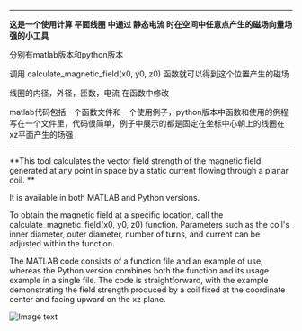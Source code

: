 ****
**这是一个使用计算 平面线圈 中通过 静态电流 时在空间中任意点产生的磁场向量场强的小工具**

分别有matlab版本和python版本

调用 calculate_magnetic_field(x0, y0, z0) 函数就可以得到这个位置产生的磁场

线圈的内径，外径，匝数，电流 在函数中修改

matlab代码包括一个函数文件和一个使用例子，python版本中函数和使用的例程写在一个文件里，代码很简单，例子中展示的都是固定在坐标中心朝上的线圈在xz平面产生的场强

****
**This tool calculates the vector field strength of the magnetic field generated at any point in space by a static current flowing through a planar coil. **

It is available in both MATLAB and Python versions.

To obtain the magnetic field at a specific location, call the calculate_magnetic_field(x0, y0, z0) function. Parameters such as the coil's inner diameter, outer diameter, number of turns, and current can be adjusted within the function.

The MATLAB code consists of a function file and an example of use, whereas the Python version combines both the function and its usage example in a single file. The code is straightforward, with the example demonstrating the field strength produced by a coil fixed at the coordinate center and facing upward on the xz plane.


![Image text]([https://raw.github.com/yourName/repositpry/master/yourprojectName/img-folder](https://github.com/wondersure/Planar-Coil-Magnetic-Field-Simulation-Python/tree/master/IMG)https://github.com/wondersure/Planar-Coil-Magnetic-Field-Simulation-Python/tree/master/IMG/mag_tense.png)
